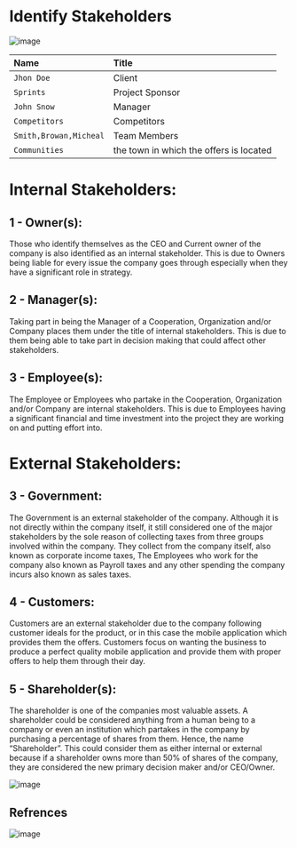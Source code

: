 #  Identify Stakeholders

![image](https://user-images.githubusercontent.com/44178039/129531352-882deb85-5765-4a73-b062-fd4ad8282913.png)

| Name | Title                       |
| :-------- | :-------------------------------- |
| `Jhon Doe` |  Client |
| `Sprints` |  Project Sponsor |
| `John Snow` |  Manager |
| `Competitors` |  Competitors |
| `Smith,Browan,Micheal` |   Team Members |
| `Communities` |   the town in which the offers is located |

# Internal Stakeholders:
## 1 - 	Owner(s):
Those who identify themselves as the CEO and Current owner of the company is also identified as an internal stakeholder. This is due to Owners being liable for every issue the company goes through especially when they have a significant role in strategy.

## 2 -	Manager(s):
Taking part in being the Manager of a Cooperation, Organization and/or Company places them under the title of internal stakeholders. This is due to them being able to take part in decision making that could affect other stakeholders. 

## 3 -	Employee(s):
The Employee or Employees who partake in the Cooperation, Organization and/or Company are internal stakeholders. This is due to Employees having a significant financial and time investment into the project they are working on and putting effort into.

# External Stakeholders:

## 3 -	Government:
The Government is an external stakeholder of the company. Although it is not directly within the company itself, it still considered one of the major stakeholders by the sole reason of collecting taxes from three groups involved within the company. They collect from the company itself, also known as corporate income taxes, The Employees who work for the company also known as Payroll taxes and any other spending the company incurs also known as sales taxes.

## 4 -	Customers:
Customers are an external stakeholder due to the company following customer ideals for the product, or in this case the mobile application which provides them the offers. Customers focus on wanting the business to produce a perfect quality mobile application and provide them with proper offers to help them through their day.

## 5 -	Shareholder(s):
The shareholder is one of the companies most valuable assets. A shareholder could be considered anything from a human being to a company or even an institution which partakes in the company by purchasing a percentage of shares from them. Hence, the name “Shareholder”. This could consider them as either internal or external because if a shareholder owns more than 50% of shares of the company, they are considered the new primary decision maker and/or CEO/Owner. 

![image](https://aktiasolutions.com/wp-content/uploads/2020/02/Stakeholders.jpg)

## Refrences 
![image](https://user-images.githubusercontent.com/44178039/129862651-78c91594-d6ab-4a5e-bf60-50114c81c6c8.png)



